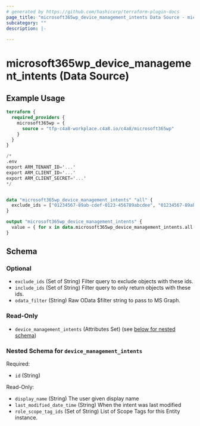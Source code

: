 ```yaml
---
# generated by https://github.com/hashicorp/terraform-plugin-docs
page_title: "microsoft365wp_device_management_intents Data Source - microsoft365wp"
subcategory: ""
description: |-
  
---
```


# microsoft365wp_device_management_intents (Data Source)



## Example Usage

```terraform
terraform {
  required_providers {
    microsoft365wp = {
      source = "tfp-c4a8-workplace.c4a8.io/c4a8/microsoft365wp"
    }
  }
}

/*
.env
export ARM_TENANT_ID='...'
export ARM_CLIENT_ID='...'
export ARM_CLIENT_SECRET='...'
*/


data "microsoft365wp_device_management_intents" "all" {
  exclude_ids = ["01234567-89ab-cdef-0123-456789abcdee", "01234567-89ab-cdef-0123-456789abcdef"]
}

output "microsoft365wp_device_management_intents" {
  value = { for x in data.microsoft365wp_device_management_intents.all.device_management_intents : x.id => x }
}
```

<!-- schema generated by tfplugindocs -->
## Schema

### Optional

- `exclude_ids` (Set of String) Filter query to exclude objects with these ids.
- `include_ids` (Set of String) Filter query to only return objects with these ids.
- `odata_filter` (String) Raw OData $filter string to pass to MS Graph.

### Read-Only

- `device_management_intents` (Attributes Set) (see [below for nested schema](#nestedatt--device_management_intents))

<a id="nestedatt--device_management_intents"></a>
### Nested Schema for `device_management_intents`

Required:

- `id` (String)

Read-Only:

- `display_name` (String) The user given display name
- `last_modified_date_time` (String) When the intent was last modified
- `role_scope_tag_ids` (Set of String) List of Scope Tags for this Entity instance.


